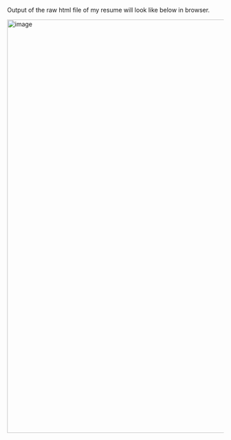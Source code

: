 Output of the raw html file of my resume will look like below in browser.

<img width="959" alt="image" src="https://user-images.githubusercontent.com/86072402/162742800-87d0f43a-a65b-41df-a7aa-df40f8280267.png">
